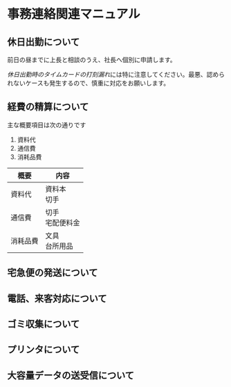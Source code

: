 # 事務連絡関連マニュアル
## 休日出勤について
前日の昼までに上長と相談のうえ、社長へ個別に申請します。

*休日出勤時のタイムカードの打刻漏れ*には特に注意してください。最悪、認められないケースも発生するので、慎重に対応をお願いします。
## 経費の精算について
主な概要項目は次の通りです
1. 資料代
1. 通信費
1. 消耗品費

|概要|内容
|--|--
|資料代|資料本<br>切手
|通信費|切手<br>宅配便料金
|消耗品費|文具<br>台所用品


## 宅急便の発送について
## 電話、来客対応について
## ゴミ収集について
## プリンタについて
## 大容量データの送受信について